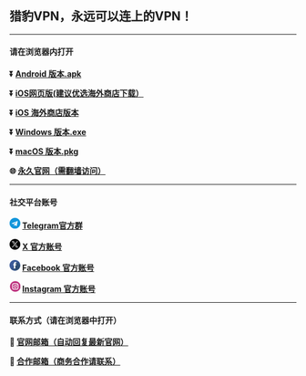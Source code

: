 ## 猎豹VPN，永远可以连上的VPN！ #
- - - -
#### 请在浏览器内打开

**:arrow_double_down: [Android 版本.apk](https://github.com/lbvpn/vpn/raw/main/files/liebao-V2.8.0-28.apk)**

**:arrow_double_down: [iOS网页版(建议优选海外商店下载）](https://lbvpn.github.io/vpn/web/login.html?channel=GitHub)** 

**:arrow_double_down: [iOS 海外商店版本](https://apps.apple.com/us/app/cc-vpn/id1593555019)**

**:arrow_double_down: [Windows 版本.exe](https://github.com/lbvpn/vpn/raw/refs/heads/main/files/liebao%5Bofficial%5D-v3.0.0.exe)**

**:arrow_double_down: [macOS 版本.pkg](https://github.com/lbvpn/vpn/raw/refs/heads/main/files/liebao-v3.0.0%5Bdefault%5D.pkg)**

**:globe_with_meridians: [永久官网（需翻墙访问）](https://www.lbvpn.cc)** 
- - - -
#### 社交平台账号

**<img src="./image/telegram.png" height=19> [Telegram官方群](https://t.me/lbvpn01)**

**<img src="./image/x.png" height=19> [X 官方账号](https://twitter.com/lbvpn_)**

**<img src="./image/facebook.png" height=19> [Facebook 官方账号](https://www.facebook.com/profile.php?id=61558562240396)**

**<img src="./image/ins.png" height=19> [Instagram 官方账号](https://instagram.com/lbvpn_)**

- - - -
#### 联系方式（请在浏览器中打开）

**:e-mail: [官网邮箱（自动回复最新官网）](mailto:kf@lbvpn.cc)**

**:e-mail: [合作邮箱（商务合作请联系）](mailto:hezuo@lbvpn.cc)**
